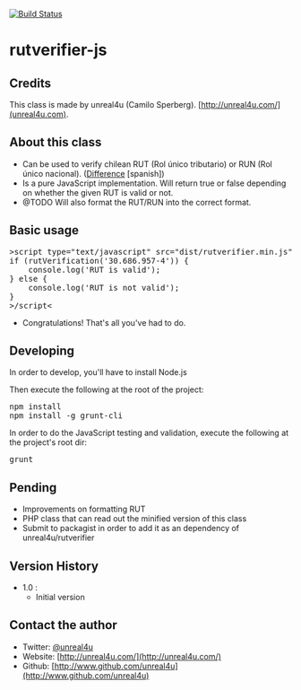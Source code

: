 [![Build Status](https://travis-ci.org/unreal4u/rutverifier-js.png?branch=master)](https://travis-ci.org/unreal4u/rutverifier-js)

rutverifier-js
======

Credits
--------

This class is made by unreal4u (Camilo Sperberg). [http://unreal4u.com/](unreal4u.com).

About this class
--------

* Can be used to verify chilean RUT (Rol único tributario) or RUN (Rol único nacional). (<a href="http://www.registrocivil.cl/PortalOI/html/faq/Cod_Area_4/Cod_Tema_30/pregunta_155.html">Difference</a> [spanish])
* Is a pure JavaScript implementation. Will return true or false depending on whether the given RUT is valid or not.
* @TODO Will also format the RUT/RUN into the correct format.

Basic usage
----------

<pre>&gt;script type="text/javascript" src="dist/rutverifier.min.js"&lt;
if (rutVerification('30.686.957-4')) {
    console.log('RUT is valid');
} else {
    console.log('RUT is not valid');
}
&gt;/script&lt;
</pre>
* Congratulations! That's all you've had to do.

Developing
----------

In order to develop, you'll have to install Node.js

Then execute the following at the root of the project:
<pre>
npm install
npm install -g grunt-cli
</pre>

In order to do the JavaScript testing and validation, execute the following at
the project's root dir:
<pre>
grunt
</pre>

Pending
---------
* Improvements on formatting RUT
* PHP class that can read out the minified version of this class
* Submit to packagist in order to add it as an dependency of unreal4u/rutverifier

Version History
----------

* 1.0 :
    * Initial version

Contact the author
-------

* Twitter: [@unreal4u](http://twitter.com/unreal4u)
* Website: [http://unreal4u.com/](http://unreal4u.com/)
* Github:  [http://www.github.com/unreal4u](http://www.github.com/unreal4u)
